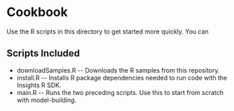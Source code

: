 # Cookbook

Use the R scripts in this directory to get started more quickly. You can 

## Scripts Included

- downloadSamples.R -- Downloads the R samples from this repository.
- install.R -- Installs R package dependencies needed to run code with the Insights R SDK.
- main.R -- Runs the two preceding scripts. Use this to start from scratch with model-building.

